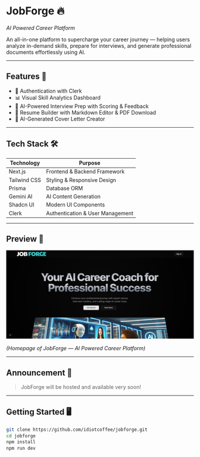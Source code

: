 # JobForge 🔥  
*AI Powered Career Platform*

An all-in-one platform to supercharge your career journey — helping users analyze in-demand skills, prepare for interviews, and generate professional documents effortlessly using AI.

---

## Features 🚀  

- 🔐 Authentication with Clerk  
- 📊 Visual Skill Analytics Dashboard  
- 🤖 AI-Powered Interview Prep with Scoring & Feedback  
- 📄 Resume Builder with Markdown Editor & PDF Download  
- 📝 AI-Generated Cover Letter Creator  

---

## Tech Stack 🛠️  

| Technology        | Purpose                                  |
|------------------|------------------------------------------|
| Next.js          | Frontend & Backend Framework             |
| Tailwind CSS     | Styling & Responsive Design              |
| Prisma           | Database ORM                             |
| Gemini AI        | AI Content Generation                    |
| Shadcn UI        | Modern UI Components                     |
| Clerk            | Authentication & User Management        |

---

## Preview 👀  

![Homepage](./homepage.png)

*(Homepage of JobForge — AI Powered Career Platform)*  

---

## Announcement 📢  

> JobForge will be hosted and available very soon!
---

## Getting Started 🖥️  

```bash
git clone https://github.com/idiotcoffee/jobforge.git
cd jobforge
npm install
npm run dev
